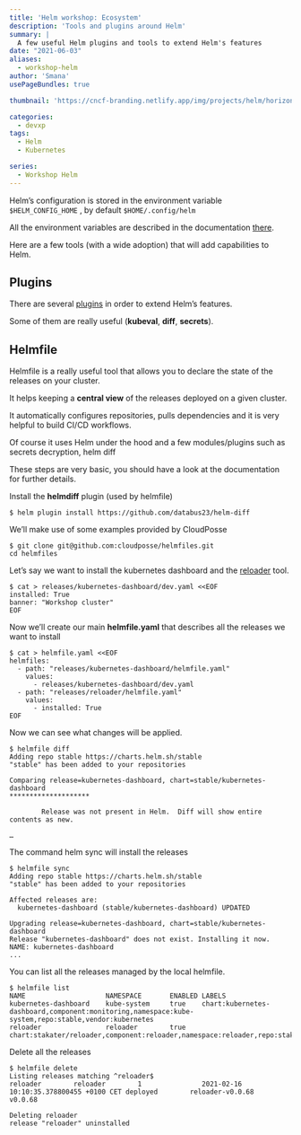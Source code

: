 ```yaml
---
title: 'Helm workshop: Ecosystem'
description: 'Tools and plugins around Helm'
summary: |
  A few useful Helm plugins and tools to extend Helm's features
date: "2021-06-03"
aliases:
  - workshop-helm
author: 'Smana'
usePageBundles: true

thumbnail: 'https://cncf-branding.netlify.app/img/projects/helm/horizontal/black/helm-horizontal-black.png'

categories:
  - devxp
tags:
  - Helm
  - Kubernetes

series:
  - Workshop Helm
---
```


Helm’s configuration is stored in the environment variable `$HELM_CONFIG_HOME` , by default `$HOME/.config/helm`

All the environment variables are described in the documentation [there](https://helm.sh/docs/helm/helm/).

Here are a few tools (with a wide adoption) that will add capabilities to Helm.

## Plugins

There are several [plugins](https://helm.sh/docs/community/related/) in order to extend Helm’s features.

Some of them are really useful (**kubeval**, **diff**, **secrets**).

## Helmfile

Helmfile is a really useful tool that allows you to declare the state of the releases on your cluster.

It helps keeping a **central view** of the releases deployed on a given cluster.

It automatically configures repositories, pulls dependencies and it is very helpful to build CI/CD workflows.

Of course it uses Helm under the hood and a few modules/plugins such as secrets decryption, helm diff

These steps are very basic, you should have a look at the documentation for further details.

Install the **helmdiff** plugin (used by helmfile)

```console
$ helm plugin install https://github.com/databus23/helm-diff
```

We’ll make use of some examples provided by CloudPosse

```console
$ git clone git@github.com:cloudposse/helmfiles.git
cd helmfiles
```

Let’s say we want to install the kubernetes dashboard and the [reloader](https://github.com/stakater/Reloader) tool.

```console
$ cat > releases/kubernetes-dashboard/dev.yaml <<EOF
installed: True
banner: "Workshop cluster"
EOF
```

Now we’ll create our main **helmfile.yaml** that describes all the releases we want to install

```console
$ cat > helmfile.yaml <<EOF
helmfiles:
  - path: "releases/kubernetes-dashboard/helmfile.yaml"
    values:
      - releases/kubernetes-dashboard/dev.yaml
  - path: "releases/reloader/helmfile.yaml"
    values:
      - installed: True
EOF
```

Now we can see what changes will be applied.

```console
$ helmfile diff
Adding repo stable https://charts.helm.sh/stable
"stable" has been added to your repositories

Comparing release=kubernetes-dashboard, chart=stable/kubernetes-dashboard
********************

        Release was not present in Helm.  Diff will show entire contents as new.

…
```

The command helm sync will install the releases

```console
$ helmfile sync
Adding repo stable https://charts.helm.sh/stable
"stable" has been added to your repositories

Affected releases are:
  kubernetes-dashboard (stable/kubernetes-dashboard) UPDATED

Upgrading release=kubernetes-dashboard, chart=stable/kubernetes-dashboard
Release "kubernetes-dashboard" does not exist. Installing it now.
NAME: kubernetes-dashboard
...
```

You can list all the releases managed by the local helmfile.

```console
$ helmfile list
NAME                    NAMESPACE       ENABLED LABELS
kubernetes-dashboard    kube-system     true    chart:kubernetes-dashboard,component:monitoring,namespace:kube-system,repo:stable,vendor:kubernetes
reloader                reloader        true    chart:stakater/reloader,component:reloader,namespace:reloader,repo:stakater,vendor:stakater
```

Delete all the releases

```console
$ helmfile delete
Listing releases matching ^reloader$
reloader        reloader        1               2021-02-16 10:10:35.378800455 +0100 CET deployed        reloader-v0.0.68        v0.0.68

Deleting reloader
release "reloader" uninstalled
```

